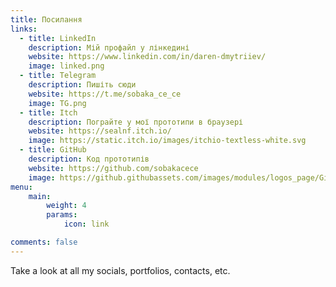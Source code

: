 ```yaml
---
title: Посилання
links:
  - title: LinkedIn
    description: Мій профайл у лінкедині
    website: https://www.linkedin.com/in/daren-dmytriiev/
    image: linked.png
  - title: Telegram
    description: Пишіть сюди
    website: https://t.me/sobaka_ce_ce
    image: TG.png
  - title: Itch
    description: Пограйте у мої прототипи в браузері
    website: https://sealnf.itch.io/
    image: https://static.itch.io/images/itchio-textless-white.svg
  - title: GitHub
    description: Код прототипів
    website: https://github.com/sobakacece
    image: https://github.githubassets.com/images/modules/logos_page/GitHub-Mark.png
menu:
    main: 
        weight: 4
        params:
            icon: link

comments: false
---
```

Take a look at all my socials, portfolios, contacts, etc.
